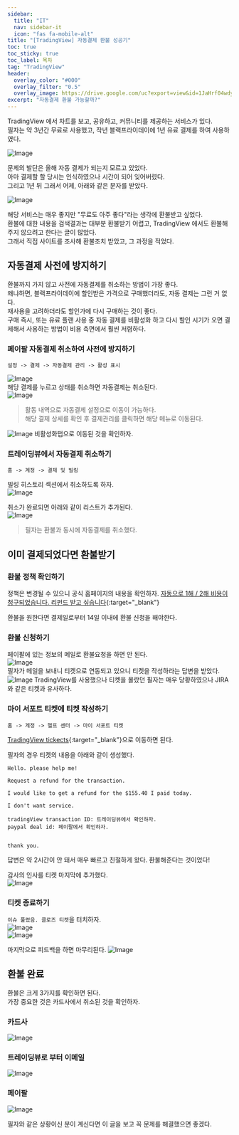 ```yaml
---
sidebar:
  title: "IT"
  nav: sidebar-it
  icon: "fas fa-mobile-alt"
title: "[TradingView] 자동결제 환불 성공기"
toc: true
toc_sticky: true
toc_label: 목차
tag: "TradingView"
header:
  overlay_color: "#000"
  overlay_filter: "0.5"
  overlay_image: https://drive.google.com/uc?export=view&id=1JaHrf04wdyhqTVxNsnH470klH0z2-5UL
excerpt: "자동결제 환불 가능할까?"
---
```

TradingView 에서 차트를 보고, 공유하고, 커뮤니티를 제공하는 서비스가 있다.  
필자는 약 3년간 무료로 사용했고, 작년 블랙프라이데이에 1년 유료 결제를 하여 사용하였다.  

![Image](https://drive.google.com/uc?export=view&id=1gLk_MjELcyeZ_xaoGFWZuJJEDAnlvBz0)

문제의 발단은 올해 자동 결제가 되는지 모르고 있었다.  
아마 결제할 할 당시는 인식하였으나 시간이 되어 잊어버렸다.  
그리고 1년 뒤 그래서 어제, 아래와 같은 문자를 받았다.  

![Image](https://drive.google.com/uc?export=view&id=1DH661-eSogEbZ67kd17HRrG9WC0wfEXp)

해당 서비스는 매우 좋지만 "무료도 아주 좋다"라는 생각에 환불받고 싶었다.  
환불에 대한 내용을 검색결과는 대부분 환불받기 어렵고, TradingView 에서도 환불해주지 않으려고 한다는 글이 많았다.  
그래서 직접 사이트를 조사해 환불조치 받았고, 그 과정을 적었다.

## 자동결제 사전에 방지하기
환불까지 가지 않고 사전에 자동결제를 취소하는 방법이 가장 좋다.  
왜냐하면, 블랙프라이데이에 할인받은 가격으로 구매했더라도, 자동 결제는 그런 거 없다.  
재사용을 고려하더라도 할인가에 다시 구매하는 것이 좋다.  
구매 즉시, 또는 유료 플랜 사용 중 자동 결제를 비활성화 하고 다시 할인 시기가 오면 결제해서 사용하는 방법이 비용 측면에서 훨씬 저렴하다.

### 페이팔 자동결제 취소하여 사전에 방지하기
```
설정 -> 결제 -> 자동결제 관리 -> 활성 표시
```
![Image](https://drive.google.com/uc?export=view&id=1Z01QzIdDHg7Ml6kE6xnZRal_GLPTx0k5)  
해당 결제를 누르고 상태를 취소하면 자동결제는 취소된다.  
![Image](https://drive.google.com/uc?export=view&id=1Gx4EVvLZ72-CKTPWgJXDOXsk5rb0rWGr)  

> 활동 내역으로 자동결제 설정으로 이동이 가능하다.<br/>해당 결제 상세를 확인 후 결제관리를 클릭하면 해당 메뉴로 이동된다.

![Image](https://drive.google.com/uc?export=view&id=1rKcOlX1A1cDbp8DlvK5wKVTrSiT_i_PA)
비활성화탭으로 이동된 것을 확인하자.

### 트레이딩뷰에서 자동결제 취소하기
```
홈 -> 계정 -> 결제 및 빌링
```
빌링 히스토리 섹션에서 취소하도록 하자.  
![Image](https://drive.google.com/uc?export=view&id=12BRsioEskI1vZDKobl_tsPv2i8pDDPfp)  

취소가 완료되면 아래와 같이 리스트가 추가된다.  
![Image](https://drive.google.com/uc?export=view&id=1YLyDiLP2gUhKalKO0pQtcbWvQwCb13sM)

> 필자는 환불과 동시에 자동결제를 취소했다.

## 이미 결제되었다면 환불받기
### 환불 정책 확인하기

정책은 변경될 수 있으니 공식 홈페이지의 내용을 확인하자. 
[<i class="fas fa-link"></i> 자동으로 1해 / 2해 비용이 청구되었습니다. 리펀드 받고 싶습니다](https://kr.tradingview.com/support/solutions/43000471716/){:target="_blank"}

환불을 원한다면 결제일로부터 14일 이내에 환불 신청을 해야한다.  

### 환불 신청하기
페이팔에 있는 정보의 메일로 환불요청을 하면 안 된다.  
![Image](https://drive.google.com/uc?export=view&id=1s_Evcs7MDHBEu-9ghoNJPmtjGuzDuyjq)  
필자가 메일을 보내니 티켓으로 연동되고 있으니 티켓을 작성하라는 답변을 받았다.
![Image](https://drive.google.com/uc?export=view&id=1DQ1WUZ4I7mo-zB3h2qClHWALUjTcT6Xv)
TradingView를 사용했으나 티켓을 몰랐던 필자는 매우 당황하였으나 JIRA와 같은 티켓과 유사하다.

### 마이 서포트 티켓에 티켓 작성하기
```
홈 -> 계정 -> 헬프 센터 -> 마이 서포트 티켓
```

[<i class="fas fa-link"></i> TradingView tickects](https://kr.tradingview.com/support/tickets/){:target="_blank"}으로 이동하면 된다.  

필자의 경우 티켓의 내용을 아래와 같이 생성했다.
```
Hello. please help me!

Request a refund for the transaction.

I would like to get a refund for the $155.40 I paid today.

I don't want service.

tradingView transaction ID: 트레이딩뷰에서 확인하자.
paypal deal id: 페이팔에서 확인하자.


thank you.
```

답변은 약 2시간이 안 돼서 매우 빠르고 친절하게 왔다.
환불해준다는 것이었다!

감사의 인사를 티켓 마지막에 추가했다.  
![Image](https://drive.google.com/uc?export=view&id=1asTx9VV4nlil5LgYllb-dENjft1I6NQ5)  

### 티켓 종료하기
 `이슈 풀렸음. 클로즈 티켓`을 터치하자.  
![Image](https://drive.google.com/uc?export=view&id=1JFBPiep_KWHuT4RTP3DwaMjWUVljQ7lT)  
![Image](https://drive.google.com/uc?export=view&id=18VmvtmBjDnmSJ_Bpl-cDwgvc_jJxGzRz)  

마지막으로 피드백을 하면 마무리된다.
![Image](https://drive.google.com/uc?export=view&id=1bQ527_Gdp_WhudhOrWGaNgV6AMMQoK75)

## 환불 완료
환불은 크게 3가지를 확인하면 된다.  
가장 중요한 것은 카드사에서 취소된 것을 확인하자.
### 카드사
![Image](https://drive.google.com/uc?export=view&id=1wlt0D1alMPm-WTZmmv8VNtussAZBfnf-)  

### 트레이딩뷰로 부터 이메일
![Image](https://drive.google.com/uc?export=view&id=1JaHrf04wdyhqTVxNsnH470klH0z2-5UL)  

### 페이팔
![Image](https://drive.google.com/uc?export=view&id=1KHOZEreCTaG9cpU-aGoarq_G2J2jF6uw)  

필자와 같은 상황이신 분이 계신다면 이 글을 보고 꼭 문제를 해결했으면 좋겠다.

